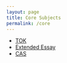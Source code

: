 ```yaml
---
layout: page
title: Core Subjects
permalink: /core
---
```


- [TOK](/core/tok)
- [Extended Essay](/core/ee)
- [CAS](/core/cas)